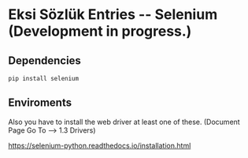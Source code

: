 # Eksi Sözlük Entries -- Selenium (Development in progress.)

## Dependencies

`pip install selenium`

## Enviroments
Also you have to install the web driver at least one of these. 
(Document Page Go To --> 1.3 Drivers)

https://selenium-python.readthedocs.io/installation.html
